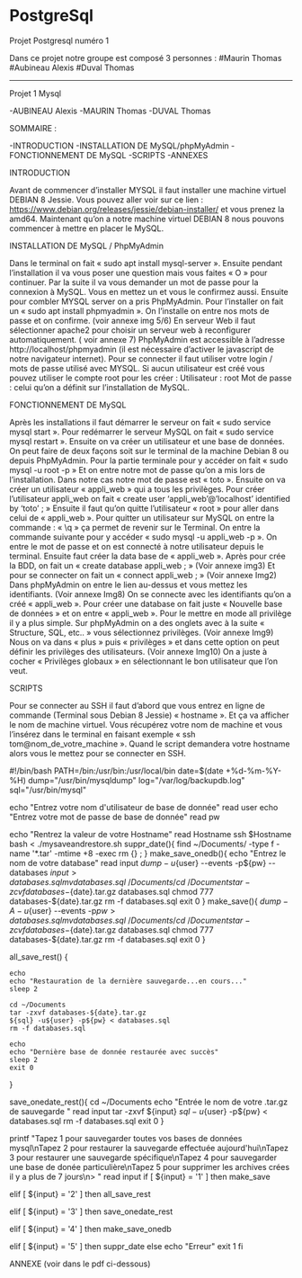 # PostgreSql
Projet Postgresql numéro 1

Dans ce projet notre groupe est composé 3 personnes :
#Maurin Thomas
#Aubineau Alexis
#Duval Thomas

--------------------------------------------------------------------------------------------
Projet 1 Mysql

-AUBINEAU Alexis
-MAURIN Thomas
-DUVAL Thomas

SOMMAIRE :


-INTRODUCTION
-INSTALLATION DE MySQL/phpMyAdmin
-FONCTIONNEMENT DE MySQL
-SCRIPTS
-ANNEXES













INTRODUCTION

Avant de commencer d’installer MYSQL il faut installer une machine virtuel DEBIAN 8 Jessie.
Vous pouvez aller voir sur ce lien : https://www.debian.org/releases/jessie/debian-installer/  et vous prenez la amd64.
Maintenant qu’on a notre machine virtuel DEBIAN 8 nous pouvons commencer à mettre en placer le MySQL.


INSTALLATION DE MySQL / PhpMyAdmin


Dans le terminal on fait « sudo apt install mysql-server ».
Ensuite pendant l’installation il va vous poser une question mais vous faites « O » pour continuer.
Par la suite il va vous demander un mot de passe pour la connexion à MySQL.
Vous en mettez un et vous le confirmez aussi.
Ensuite pour combler MYSQL server on a pris PhpMyAdmin.
Pour l’installer on fait un « sudo apt install phpmyadmin ».
	On l’installe on entre nos mots de passe et on confirme. (voir annexe img 5/6)
En serveur Web il faut sélectionner apache2 pour choisir un serveur web à reconfigurer automatiquement. ( voir annexe 7)
PhpMyAdmin est accessible à l’adresse http://localhost/phpmyadmin (il est nécessaire d’activer le javascript de notre navigateur internet).
Pour se connecter il faut utiliser votre login / mots de passe utilisé avec MYSQL.
Si aucun utilisateur est créé vous pouvez utiliser le compte root pour les créer :
Utilisateur : root
Mot de passe : celui qu’on a définit sur l’installation de MySQL.


FONCTIONNEMENT DE MySQL

Après les installations il faut démarrer le serveur on fait « sudo service mysql start ».
Pour redémarrer le serveur MySQL on fait « sudo service mysql restart ».
Ensuite on va créer un utilisateur et une base de données.
On peut faire de deux façons soit sur le terminal de la machine Debian 8 ou depuis PhpMyAdmin.
Pour la partie terminale pour y accéder on fait « sudo mysql -u root -p »
Et on entre notre mot de passe qu’on a mis lors de l’installation.
Dans notre cas notre mot de passe est « toto ».
Ensuite on va créer un utilisateur « appli_web » qui a tous les privilèges.
Pour créer l’utilisateur appli_web on fait « create user ‘appli_web’@’localhost’ identified by ‘toto’ ; »
Ensuite il faut qu’on quitte l’utilisateur « root » pour aller dans celui de « appli_web ».
Pour quitter un utilisateur sur MySQL on entre la commande : « \q » ça permet de revenir sur le Terminal.
On entre la commande suivante pour y accéder « sudo mysql -u appli_web -p ».
On entre le mot de passe et on est connecté à notre utilisateur depuis le terminal.
Ensuite faut créer la data base de « appli_web ».
Après pour crée la BDD, on fait un « create database appli_web ; » (Voir annexe img3)
Et pour se connecter on fait un « connect appli_web ; » (Voir annexe Img2)
Dans phpMyAdmin on entre le lien au-dessus et vous mettez les identifiants. (Voir annexe Img8)
On se connecte avec les identifiants qu’on a créé « appli_web ».
Pour créer une database on fait juste « Nouvelle base de données » et on entre « appli_web ».
Pour le mettre en mode all privilège il y a plus simple.
Sur phpMyAdmin on a des onglets avec à la suite « Structure, SQL, etc.. » vous sélectionnez privilèges. (Voir annexe Img9)
Nous on va dans « plus » puis « privilèges » et dans cette option on peut définir les privilèges des utilisateurs. (Voir annexe Img10)
On a juste à cocher « Privilèges globaux » en sélectionnant le bon utilisateur que l’on veut.



SCRIPTS

Pour se connecter au SSH il faut d’abord que vous entrez en ligne de commande (Terminal sous Debian 8 Jessie) « hostname ».
Et ça va afficher le nom de machine virtuel.
Vous récupérez votre nom de machine et vous l’insérez dans le terminal en faisant exemple « ssh tom@nom_de_votre_machine ».
Quand le script demandera votre hostname alors vous le mettez pour se connecter en SSH.


#!/bin/bash
PATH=/bin:/usr/bin:/usr/local/bin
date=$(date +%d-%m-%Y-%H)
dump="/usr/bin/mysqldump"
log="/var/log/backupdb.log"
sql="/usr/bin/mysql"

echo "Entrez votre nom d'utilisateur de base de donnée"
read user
echo "Entrez votre mot de passe de base de donnée"
read pw

echo "Rentrez la valeur de votre Hostname"
read Hostname
ssh $Hostname bash < ./mysaveandrestore.sh
suppr_date(){
	find ~/Documents/  -type f -name '*.tar' -mtime +8 -exec rm {} \;
}
make_save_onedb(){
	echo "Entrez le nom de votre database"
	read input
	${dump} -u${user} --events -p${pw} --databases ${input}  > databases.sql
	mv databases.sql ~/Documents/
	cd ~/Documents
	tar -zcvf databases-${date}.tar.gz databases.sql
	chmod 777 databases-${date}.tar.gz
	rm -f databases.sql
	exit 0
}
make_save(){
	${dump} -A -u${user} --events -p${pw}  > databases.sql
	mv databases.sql ~/Documents/
	cd ~/Documents
	tar -zcvf databases-${date}.tar.gz databases.sql
	chmod 777 databases-${date}.tar.gz
	rm -f databases.sql
	exit 0
}

all_save_rest() {

	echo
	echo "Restauration de la dernière sauvegarde...en cours..."
	sleep 2

	cd ~/Documents
	tar -zxvf databases-${date}.tar.gz
	${sql} -u${user} -p${pw} < databases.sql
	rm -f databases.sql

	echo
	echo "Dernière base de donnée restaurée avec succès"
	sleep 2
	exit 0
}

save_onedate_rest(){
	cd ~/Documents
	echo "Entrée le nom de votre .tar.gz de sauvegarde "
	read input
	tar -zxvf ${input}
	${sql} -u${user} -p${pw} < databases.sql
	rm -f databases.sql
	exit 0
}

printf "Tapez 1 pour sauvegarder toutes vos bases de données mysql\nTapez 2 pour restaurer la sauvegarde effectuée aujourd'hui\nTapez 3 pour restaurer une sauvegarde spécifique\nTapez 4 pour sauvegarder une base de donée particulière\nTapez 5 pour supprimer les archives crées il y a plus de 7 jours\n> "
read input
if [ ${input} = '1' ]
then
	make_save

elif [ ${input} = '2' ]
then
	all_save_rest

elif [ ${input} = '3' ]
then
	save_onedate_rest


elif [ ${input} = '4' ]
then
	make_save_onedb

elif [ ${input} = '5' ]
then
	suppr_date
else
	echo "Erreur"
	exit 1
fi


ANNEXE (voir dans le pdf ci-dessous)

